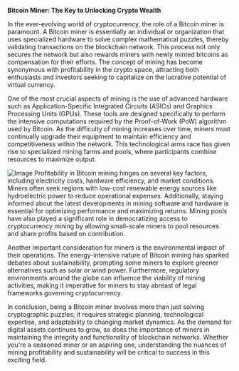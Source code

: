 **Bitcoin Miner: The Key to Unlocking Crypto Wealth**

In the ever-evolving world of cryptocurrency, the role of a Bitcoin miner is paramount. A Bitcoin miner is essentially an individual or organization that uses specialized hardware to solve complex mathematical puzzles, thereby validating transactions on the blockchain network. This process not only secures the network but also rewards miners with newly minted bitcoins as compensation for their efforts. The concept of mining has become synonymous with profitability in the crypto space, attracting both enthusiasts and investors seeking to capitalize on the lucrative potential of virtual currency.

One of the most crucial aspects of mining is the use of advanced hardware such as Application-Specific Integrated Circuits (ASICs) and Graphics Processing Units (GPUs). These tools are designed specifically to perform the intensive computations required by the Proof-of-Work (PoW) algorithm used by Bitcoin. As the difficulty of mining increases over time, miners must continually upgrade their equipment to maintain efficiency and competitiveness within the network. This technological arms race has given rise to specialized mining farms and pools, where participants combine resources to maximize output.


![Image](https://github.com/user-attachments/assets/b8266eee-691e-4ee1-99ef-bfa10d234fd4)
Profitability in Bitcoin mining hinges on several key factors, including electricity costs, hardware efficiency, and market conditions. Miners often seek regions with low-cost renewable energy sources like hydroelectric power to reduce operational expenses. Additionally, staying informed about the latest developments in mining software and hardware is essential for optimizing performance and maximizing returns. Mining pools have also played a significant role in democratizing access to cryptocurrency mining by allowing small-scale miners to pool resources and share profits based on contribution.

Another important consideration for miners is the environmental impact of their operations. The energy-intensive nature of Bitcoin mining has sparked debates about sustainability, prompting some miners to explore greener alternatives such as solar or wind power. Furthermore, regulatory environments around the globe can influence the viability of mining activities, making it imperative for miners to stay abreast of legal frameworks governing cryptocurrency.

In conclusion, being a Bitcoin miner involves more than just solving cryptographic puzzles; it requires strategic planning, technological expertise, and adaptability to changing market dynamics. As the demand for digital assets continues to grow, so does the importance of miners in maintaining the integrity and functionality of blockchain networks. Whether you're a seasoned miner or an aspiring one, understanding the nuances of mining profitability and sustainability will be critical to success in this exciting field.